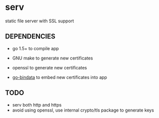 # serv
static file server with SSL support

## DEPENDENCIES

* go 1.5+ to compile app

* GNU make to generate new certificates
* openssl to generate new certificates
* [go-bindata](https://github.com/jteeuwen/go-bindata) to embed new certificates into app

## TODO

* serv both http and https
* avoid using openssl, use internal crypto/tls package to generate keys
